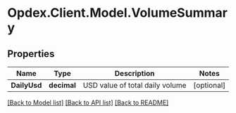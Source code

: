 # Opdex.Client.Model.VolumeSummary

## Properties

Name | Type | Description | Notes
------------ | ------------- | ------------- | -------------
**DailyUsd** | **decimal** | USD value of total daily volume | [optional] 

[[Back to Model list]](../README.md#documentation-for-models) [[Back to API list]](../README.md#documentation-for-api-endpoints) [[Back to README]](../README.md)

